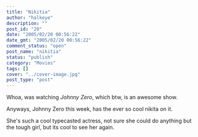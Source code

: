 ```yaml
---
title: "Nikitia"
author: "halkeye"
description: ""
post_id: "20"
date: "2005/02/20 00:56:22"
date_gmt: "2005/02/20 00:56:22"
comment_status: "open"
post_name: "nikitia"
status: "publish"
category: "Movies"
tags: []
cover: "../cover-image.jpg"
post_type: "post"
---
```


Whoa, was watching _Johnny Zero_, which btw, is an awesome show.

Anyways, Johnny Zero this week, has the ever so cool nikita on it.  

She's such a cool typecasted actress, not sure she could do anything but the tough girl, but its cool to see her again.